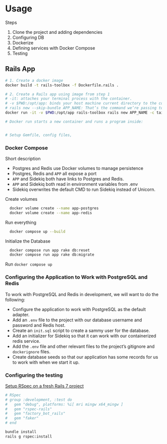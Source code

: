 # Usage

Steps

1. Clone the project and adding dependencies
2. Configuring DB
3. Dockerize
4. Defining services with Docker Compose
5. Testing

## Rails App

```sh
# 1. Create a docker image
docker build -t rails-toolbox -f Dockerfile.rails .

# 2. Create a Rails app using image from step 1
# -it: attaches your terminal process with the container.
# -v $PWD:/opt/app: binds your host machine current directory to the container, so files created inside are visible in your machine
# rails new --skip-bundle APP_NAME: That’s the command we’re passing to the Rails image. It creates a new project called APP_NAME.
docker run -it -v $PWD:/opt/app rails-toolbox rails new APP_NAME -c tailwind -d postgresql

# Docker run starts a new container and runs a program inside:


# Setup Gemfile, config files,

```

### Docker Compose

Short description

* Postgres and Redis use Docker volumes to manage persistence
* Postgres, Redis and `APP` all expose a port
* `APP` and Sidekiq both have links to Postgres and Redis.
* `APP` and Sidekiq both read in environment variables from .env
* Sidekiq overwrites the default CMD to run Sidekiq instead of Unicorn.

Create volumes

```sh
  docker volume create --name app-postgres
  docker volume create --name app-redis
```

Run everything

```sh
  docker compose up --build
```

Initialize the Database

```sh
  docker­ compose run app rake db:reset
  docker­ compose run app rake db:migrate
```

Run
`docker compose up`

### Configuring the Application to Work with PostgreSQL and Redis

To work with PostgreSQL and Redis in development, we will want to do the following:

* Configure the application to work with PostgreSQL as the default adapter.
* Add an `.env` file to the project with our database username and password and Redis host.
* Create an `init.sql` script to create a sammy user for the database.
* Add an initializer for Sidekiq so that it can work with our containerized redis service.
* Add the `.env` file and other relevant files to the project’s gitignore and `dockerignore` files.
* Create database seeds so that our application has some records for us to work with when we start it up.

### Configuring the testing

[Setup RSpec on a fresh Rails 7 project](https://dev.to/adrianvalenz/setup-rspec-on-a-fresh-rails-7-project-5gp)

```sh
# RSpec
# group :development, :test do
#   gem "debug", platforms: %i[ mri mingw x64_mingw ]
#   gem "rspec-rails"
#   gem "factory_bot_rails"
#   gem "faker"
# end

bundle install
rails g rspec:install
```
